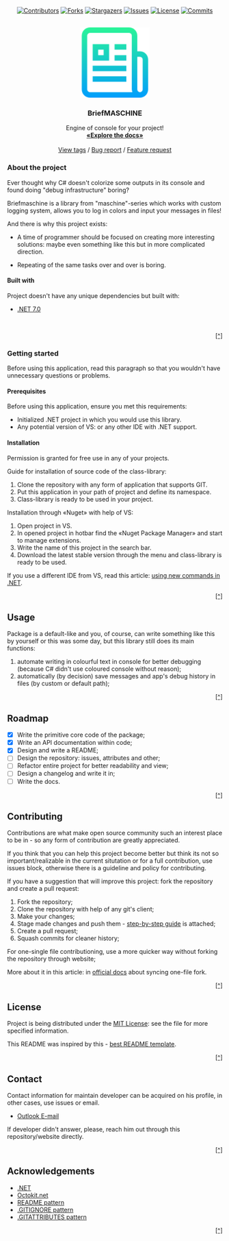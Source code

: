 <!-- This README was inspired and created with help of:
* https://github.com/othneildrew/Best-README-Template/
* 
* But, this README has some design differences and other
* ideas of ressembling them, so, for true contribution to
* coding community, visit the origin author.  
 -->

<a name="readme-top"></a>

<!-- PROJECT'S SHIELDS -->
<!-- Words from best README author:
* I'm using markdown reference-style hyperlinks for better readability.
* Reference hyperlinks are enclosed in brackets instead of parentheses,
* see the bottom of this document for the declaration of the reference variables
* for entire shields, links and other:
* 
* https://www.markdownguide.org/basic-syntax/#reference-style-links/
 -->

<div align="center">

[![Contributors][Contributors-SHIELD]][Contributors-URL]
[![Forks][Forks-SHIELD]][Forks-URL]
[![Stargazers][Stargazers-SHIELD]][Stargazers-URL]
[![Issues][Issues-SHIELD]][Issues-URL]
[![License][License-SHIELD]][License-URL]
[![Commits][Commits-SHIELD]][Commits-URL]

</div>

<!-- PROJECT'S LOGO -->
<!--
* Treat this block of README as header or the first thing that user
* reads about your project, so it needs to be unlike others, bright
* and elegant.
* Also in this header you need to show any required links to project's
* documentation, issues hyperlink and other currencies.
 -->
<br />
<div align="center">
    <a href="https://github.com/Falcion/">
        <img src=".img/logo.png" width="164" height="164">
    <a/>
    <!-- Code breakline -->
    <h3 align="center">BriefMASCHINE</h3>
    <!-- Code breakline -->
    <p align="center">
        Engine of console for your project!
        <br />
        <a href="https://github.com/Falcion/Briefmaschine/wiki/"><strong>«Explore the docs»</strong></a>
        <br />
        <br />
        <a href="https://github.com/Falcion/Briefmaschine/tags/">View tags</a>
        /
        <a href="https://github.com/Falcion/Briefmaschine/issues">Bug report</a>
        /
        <a href="https://github.com/Falcion/Briefmaschine/issues">Feature request</a>
    </p>
</div>

<!-- ABOUT THE PROJECT. -->
<!--
* So here, you need to introduce your project, like in case if you
* want to describe it to someone in hurry-fast situtation. 
 -->

### About the project

Ever thought why C# doesn't colorize some outputs in its console and found doing "debug infrastructure" boring?

Briefmaschine is a library from "maschine"-series which works with custom logging system, allows you to log in colors and input your messages in files!

And there is why this project exists:

<!-- Reasons of project existing: may be useless but steel needed. -->

- A time of programmer should be focused on creating more interesting solutions: maybe even something like this but in more complicated direction.

- Repeating of the same tasks over and over is boring.

#### Built with

Project doesn't have any unique dependencies but built with:

- [.NET 7.0](https://dotnet.microsoft.com/en-us/)

<br />
<p align="right"><a href="#top" title="Back to the top">[^]</a></p>

<!-- Getting started -->

### Getting started

Before using this application, read this paragraph so that you wouldn't have unnecessary questions or problems.

#### Prerequisites

<!-- 
    As it said, project doesn't have any unique dependencies.
    But user must know at least minimum that he needs to install.
    As I would call it - informational minimum.
 -->

Before using this application, ensure you met this requirements:

- Initialized .NET project in which you would use this library.
- Any potential version of VS: or any other IDE with .NET support.

#### Installation

Permission is granted for free use in any of your projects.

Guide for installation of source code of the class-library:

1. Clone the repository with any form of application that supports GIT.
2. Put this application in your path of project and define its namespace.
3. Class-library is ready to be used in your project.

<!--
    "VS" actually is «Visual Studio 2019/2022» including RC versions.
    Unfortunately, developer doesn't have access to ReSharper, so-
    there is no context about IDEs like it.
 -->
Installation through «Nuget» with help of VS:

1. Open project in VS.
2. In opened project in hotbar find the «Nuget Package Manager» and start to manage extensions.
3. Write the name of this project in the search bar.
4. Download the latest stable version through the menu and class-library is ready to be used.

If you use a different IDE from VS, read this article: [using new commands in .NET][STACKOVERFLOW].

[STACKOVERFLOW]: https://stackoverflow.com/questions/40675162/install-a-nuget-package-in-visual-studio-code/

<p align="right"><a href="#readme-top" title="Back to the top of README">[^]</a></p>

<!-- PROJECT'S USAGE -->
<!-- Comments from the author:
* Write here, an example, where your bot can be used: can add screenshots, codes, demos or links to other
* resources: just scream, how and when reader can use this project.
 -->

Usage
-----

Package is a default-like and you, of course, can write something like this by yourself or this was some day, but this library still does its main functions:

1. automate writing in colourful text in console for better debugging (because C# didn't use coloured console without reason);
2. automatically (by decision) save messages and app's debug history in files (by custom or default path);

<p align="right"><a href="#readme-top" title="Back to the top of README">[^]</a></p>

<!-- PROJECT'S ROADMAP -->
<!-- 
* Write a long-time roadmap for this project: my direct
* recommendations to not often edit roadmap excluding progress of tasks.
 -->

Roadmap
-------

- [x] Write the primitive core code of the package;
- [x] Write an API documentation within code;
- [x] Design and write a README;
- [ ] Design the repository: issues, attributes and other;
- [ ] Refactor entire project for better readability and view;
- [ ] Design a changelog and write it in;
- [ ] Write the docs.

<p align="right"><a href="#readme-top" title="Back to the top of README">[^]</a></p>

<!-- PROJECT'S CONTRIBUTING -->
<!-- Contributors, contributing guidelines and other:
* Here you can type random contributors or simply write a contributing
* guideline/reference a contributing policy here.
*
* Github is an open source community, so I highly recommend you to setup
* this block of your project.
 -->

Contributing
------------

Contributions are what make open source community such an interest place to be in - so any form of contribution are greatly appreciated.

If you think that you can help this project become better but think its not so important/realizable in the current situtation or for a full contribution, use issues block, otherwise there is a guideline and policy for contributing.

If you have a suggestion that will improve this project: fork the repository and create a pull request:

1. Fork the repository;
2. Clone the repository with help of any git's client;
3. Make your changes;
4. Stage made changes and push them - [step-by-step guide](https://dev.to/mrfrontend/git-101--step-2-add-stage-commit--push-3p3p) is attached;
5. Create a pull request;
6. Squash commits for cleaner history;

For one-single file contributioning, use a more quicker way without forking the repository through website;

More about it in this article: in [official docs](https://docs.github.com/en/pull-requests/collaborating-with-pull-requests/working-with-forks/syncing-a-fork/) about syncing one-file fork.

<p align="right"><a href="#readme-top" title="Back to the top of README">[^]</a></p>

<!-- LICENSE -->

License
-------

Project is being distributed under the [MIT License](https://choosealicense.com/licenses/mit/): see the file for more specified information.

This README was inspired by this - [best README template](https://github.com/othneildrew/Best-README-Template/).

<p align="right"><a href="#readme-top" title="Back to the top of README">[^]</a></p>

<!-- CONTACT -->

Contact
-------

Contact information for maintain developer can be acquired on his profile, in other cases, use issues or email.

<!-- Using "MAILTO" for better view of README -->

- <a href="mailto: io.falcion@outlook.com">Outlook E-mail</a>

If developer didn't answer, please, reach him out through this repository/website directly.

<p align="right"><a href="#readme-top" title="Back to the top of README">[^]</a></p>

<!-- ACKNOWLEDGEMENTS -->

Acknowledgements
----------------

- [.NET](https://dotnet.microsoft.com/en-us/)
- [Octokit.net](https://octokitnet.readthedocs.io/en/latest/)
- [README pattern](https://github.com/othneildrew/Best-README-Template/)
- [.GITIGNORE pattern](https://github.com/github/gitignore/)
- [.GITATTRIBUTES pattern](https://github.com/alexkaratarakis/gitattributes/)

<p align="right"><a href="#readme-top" title="Back to the top of README">[^]</a></p>

<!-- MARKDOWN HYPERLINKS AND IMAGES -->
<!-- 
 -->

[Contributors-SHIELD]: https://img.shields.io/github/contributors/Falcion/Briefmaschine?style=for-the-badge
[Contributors-URL]: https://github.com/Falcion/Briefmaschine/graphs/contributors/
[Forks-SHIELD]: https://img.shields.io/github/forks/Falcion/Briefmaschine?style=for-the-badge
[Forks-URL]: https://github.com/Falcion/Briefmaschine/network/members/
[Stargazers-SHIELD]: https://img.shields.io/github/stars/Falcion/Briefmaschine?style=for-the-badge
[Stargazers-URL]: https://github.com/Falcion/Briefmaschine/stargazers/
[Issues-SHIELD]: https://img.shields.io/github/issues/Falcion/Briefmaschine?style=for-the-badge
[Issues-URL]: https://github.com/Falcion/Briefmaschine/issues/
[License-SHIELD]: https://img.shields.io/badge/license-mit-green?style=for-the-badge
[License-URL]: https://github.com/Falcion/Briefmaschine/blob/default/LICENSE.md/
[Commits-SHIELD]: https://img.shields.io/github/last-commit/Falcion/Briefmaschine?style=for-the-badge
[Commits-URL]: https://github.com/Falcion/Briefmaschine/commits/
[DOTNET-SHIELD]: https://img.shields.io/badge/-dotnet-512BD4?style=for-the-badge&logo=dotnet&logoColor=white/
[DOTNET-URL]: https://dotnet.microsoft.com/en-us/
[VISUAL-STUDIO-SHIELD]: https://img.shields.io/badge/-visual%20studio-5C2D91?style=for-the-badge&logo=visualstudio&logoColor=white/
[VISUAL-STUDIO-URL]: https://visualstudio.microsoft.com/